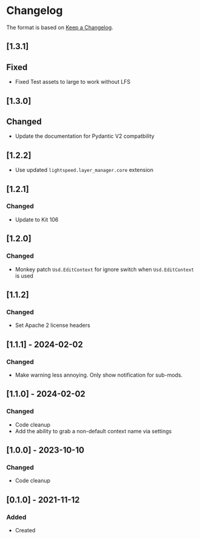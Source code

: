 # Changelog
The format is based on [Keep a Changelog](https://keepachangelog.com/en/1.0.0/).

## [1.3.1]
## Fixed
- Fixed Test assets to large to work without LFS

## [1.3.0]
## Changed
- Update the documentation for Pydantic V2 compatbility

## [1.2.2]
- Use updated `lightspeed.layer_manager.core` extension

## [1.2.1]
### Changed
- Update to Kit 106

## [1.2.0]
### Changed
- Monkey patch `Usd.EditContext` for ignore switch when `Usd.EditContext` is used

## [1.1.2]
### Changed
- Set Apache 2 license headers

## [1.1.1] - 2024-02-02
### Changed
- Make warning less annoying. Only show notification for sub-mods.

## [1.1.0] - 2024-02-02
### Changed
- Code cleanup
- Add the ability to grab a non-default context name via settings

## [1.0.0] - 2023-10-10
### Changed
- Code cleanup

## [0.1.0] - 2021-11-12
### Added
- Created
